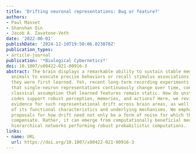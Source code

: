 ```yaml
---
title: 'Drifting neuronal representations: Bug or feature?'
authors:
- Paul Masset
- Shanshan Qin
- Jacob A. Zavatone-Veth
date: '2022-06-01'
publishDate: '2024-12-10T19:50:06.023070Z'
publication_types:
- article-journal
publication: '*Biological Cybernetics*'
doi: 10.1007/s00422-021-00916-3
abstract: The brain displays a remarkable ability to sustain stable memories, allowing
  animals to execute precise behaviors or recall stimulus associations years after
  they were first learned. Yet, recent long-term recording experiments have revealed
  that single-neuron representations continuously change over time, contravening the
  classical assumption that learned features remain static. How do unstable neural
  codes support robust perception, memories, and actions? Here, we review recent experimental
  evidence for such representational drift across brain areas, as well as dissections
  of its functional characteristics and underlying mechanisms. We emphasize theoretical
  proposals for how drift need not only be a form of noise for which the brain must
  compensate. Rather, it can emerge from computationally beneficial mechanisms in
  hierarchical networks performing robust probabilistic computations.
links:
- name: URL
  url: https://doi.org/10.1007/s00422-021-00916-3
---
```


